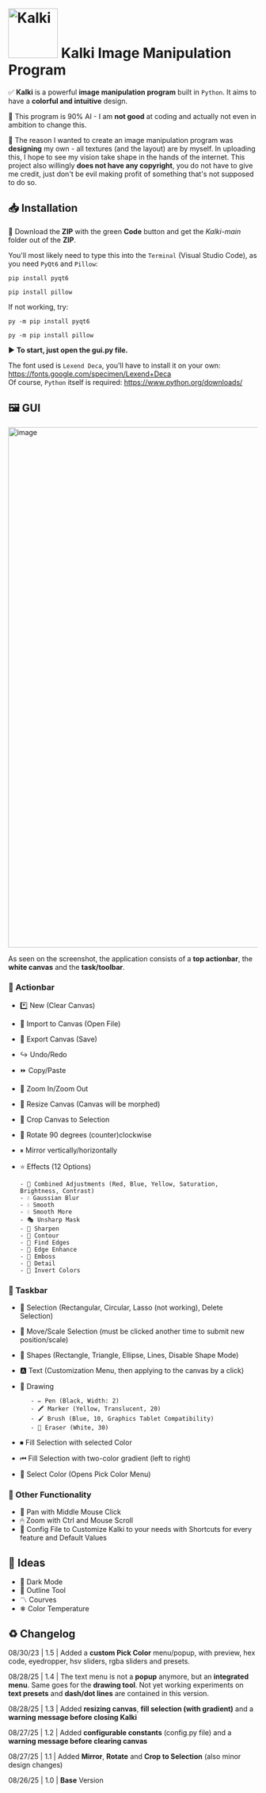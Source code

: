 # <img width="100" height="100" alt="Kalki" src="https://github.com/user-attachments/assets/25a8c636-5a0c-4252-bb35-bf082ec20eeb" />   Kalki Image Manipulation Program

✅ **Kalki** is a powerful **image manipulation program** built in `Python`. It aims to have a **colorful and intuitive** design.

🤖 This program is 90% AI - I am **not good** at coding and actually not even in ambition to change this.

🎈 The reason I wanted to create an image manipulation program was **designing** my own - all textures (and the layout) are by myself. In uploading this, I hope to see my vision take shape in the hands of the internet. This project also willingly **does not have any copyright**, you do not have to give me credit, just don't be evil making profit of something that's not supposed to do so.

## 📥 Installation
🔽 Download the **ZIP** with the green **Code** button and get the *Kalki-main* folder out of the **ZIP**.

You'll most likely need to type this into the `Terminal` (Visual Studio Code), as you need `PyQt6` and `Pillow`:

    pip install pyqt6

    pip install pillow

If not working, try:

    py -m pip install pyqt6

    py -m pip install pillow

▶ **To start, just open the gui.py file.**

The font used is `Lexend Deca`, you'll have to install it on your own: https://fonts.google.com/specimen/Lexend+Deca  
Of course, `Python` itself is required: https://www.python.org/downloads/

## 🖼 GUI

<img width="1000" height="1049" alt="image" src="https://github.com/user-attachments/assets/75028e43-802f-4127-b740-cc494ba42b34" />

As seen on the screenshot, the application consists of a **top actionbar**, the **white canvas** and the **task/toolbar**.

### 🦺 Actionbar
- *️⃣ New (Clear Canvas)
- 🔽 Import to Canvas (Open File)
- 🔼 Export Canvas (Save)
- ↪ Undo/Redo
- ⏩ Copy/Paste
- 🌌 Zoom In/Zoom Out
- 🌊 Resize Canvas (Canvas will be morphed)
- 💠 Crop Canvas to Selection
- 🔄 Rotate 90 degrees (counter)clockwise
- ⏸ Mirror vertically/horizontally
- ⭐ Effects (12 Options)
  
      - 🚦 Combined Adjustments (Red, Blue, Yellow, Saturation, Brightness, Contrast)
      - 💧 Gaussian Blur
      - 💧 Smooth
      - 💧 Smooth More
      - 🎭 Unsharp Mask
      - 🗻 Sharpen
      - 🚧 Contour
      - 🏁 Find Edges
      - 🚨 Edge Enhance
      - 🔑 Emboss
      - 👀 Detail
      - 💊 Invert Colors

### 🥏 Taskbar
- 🧭 Selection (Rectangular, Circular, Lasso (not working), Delete Selection)
- 🔆 Move/Scale Selection (must be clicked another time to submit new position/scale)
- 🔶 Shapes (Rectangle, Triangle, Ellipse, Lines, Disable Shape Mode)
- 🅰 Text (Customization Menu, then applying to the canvas by a click)
- 📝 Drawing

         - ✏ Pen (Black, Width: 2)
         - 🖍 Marker (Yellow, Translucent, 20)
         - 🖌 Brush (Blue, 10, Graphics Tablet Compatibility)
         - 🧹 Eraser (White, 30)

- ⏹ Fill Selection with selected Color
- ⏮ Fill Selection with two-color gradient (left to right)
- 🎨 Select Color (Opens Pick Color Menu)

### 🎀 Other Functionality
- 🏓 Pan with Middle Mouse Click
- 🖱 Zoom with Ctrl and Mouse Scroll
- 📮 Config File to Customize Kalki to your needs with Shortcuts for every feature and Default Values

## 📌 Ideas
- 🌙 Dark Mode
- 🔲 Outline Tool
- 〽 Courves
- ❄ Color Temperature

## ♻ Changelog
08/30/23 | 1.5 | Added a **custom Pick Color** menu/popup, with preview, hex code, eyedropper, hsv sliders, rgba sliders and presets.

08/28/25 | 1.4 | The text menu is not a **popup** anymore, but an **integrated menu**. Same goes for the **drawing tool**. Not yet working experiments on **text presets** and **dash/dot lines** are contained in this version. 

08/28/25 | 1.3 | Added **resizing canvas**, **fill selection (with gradient)** and a **warning message before closing Kalki**

08/27/25 | 1.2 | Added **configurable constants** (config.py file) and a **warning message before clearing canvas**

08/27/25 | 1.1 | Added **Mirror**, **Rotate** and **Crop to Selection** (also minor design changes)

08/26/25 | 1.0 | **Base** Version




